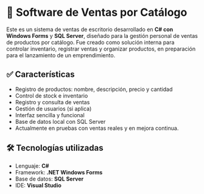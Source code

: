 # 🛒 Software de Ventas por Catálogo

Este es un sistema de ventas de escritorio desarrollado en **C# con Windows Forms** y **SQL Server**, diseñado para la gestión personal de ventas de productos por catálogo. Fue creado como solución interna para controlar inventario, registrar ventas y organizar productos, en preparación para el lanzamiento de un emprendimiento.

## ✅ Características

- Registro de productos: nombre, descripción, precio y cantidad  
- Control de stock e inventario  
- Registro y consulta de ventas  
- Gestión de usuarios (si aplica)  
- Interfaz sencilla y funcional  
- Base de datos local con SQL Server  
- Actualmente en pruebas con ventas reales y en mejora continua.

## 🛠️ Tecnologías utilizadas

- Lenguaje: **C#**  
- Framework: **.NET Windows Forms**  
- Base de datos: **SQL Server**  
- IDE: **Visual Studio**

